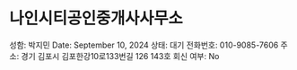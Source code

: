# 나인시티공인중개사사무소

성함: 박지민
Date: September 10, 2024
상태: 대기
전화번호: 010-9085-7606
주소: 경기 김포시 김포한강10로133번길 126 143호
회신 여부: No